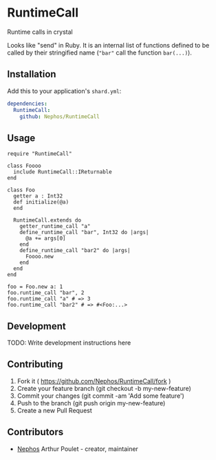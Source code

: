 # RuntimeCall

Runtime calls in crystal

Looks like "send" in Ruby.
It is an internal list of functions defined to be called by their
stringified name (`"bar"` call the function `bar(...)`).

## Installation

Add this to your application's `shard.yml`:

```yaml
dependencies:
  RuntimeCall:
    github: Nephos/RuntimeCall
```

## Usage

```crystal
require "RuntimeCall"

class Foooo
  include RuntimeCall::IReturnable
end

class Foo
  getter a : Int32
  def initialize(@a)
  end

  RuntimeCall.extends do
    getter_runtime_call "a"
    define_runtime_call "bar", Int32 do |args|
      @a += args[0]
    end
    define_runtime_call "bar2" do |args|
      Foooo.new
    end
  end
end

foo = Foo.new a: 1
foo.runtime_call "bar", 2
foo.runtime_call "a" # => 3
foo.runtime_call "bar2" # => #<Foo:...>
```

## Development

TODO: Write development instructions here

## Contributing

1. Fork it ( https://github.com/Nephos/RuntimeCall/fork )
2. Create your feature branch (git checkout -b my-new-feature)
3. Commit your changes (git commit -am 'Add some feature')
4. Push to the branch (git push origin my-new-feature)
5. Create a new Pull Request

## Contributors

- [Nephos](https://github.com/Nephos) Arthur Poulet - creator, maintainer
